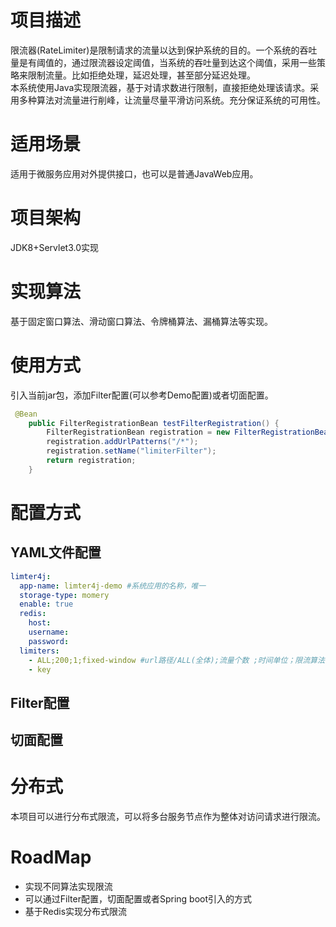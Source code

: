 # 项目描述
限流器(RateLimiter)是限制请求的流量以达到保护系统的目的。一个系统的吞吐量是有阈值的，通过限流器设定阈值，当系统的吞吐量到达这个阈值，采用一些策略来限制流量。比如拒绝处理，延迟处理，甚至部分延迟处理。  
本系统使用Java实现限流器，基于对请求数进行限制，直接拒绝处理该请求。采用多种算法对流量进行削峰，让流量尽量平滑访问系统。充分保证系统的可用性。

# 适用场景
适用于微服务应用对外提供接口，也可以是普通JavaWeb应用。

# 项目架构
JDK8+Servlet3.0实现

# 实现算法
基于固定窗口算法、滑动窗口算法、令牌桶算法、漏桶算法等实现。

# 使用方式
引入当前jar包，添加Filter配置(可以参考Demo配置)或者切面配置。

```java
 @Bean
    public FilterRegistrationBean testFilterRegistration() {
        FilterRegistrationBean registration = new FilterRegistrationBean(new LimiterFilter());
        registration.addUrlPatterns("/*");
        registration.setName("limiterFilter");
        return registration;
    }
```
# 配置方式

## YAML文件配置
```yaml
limter4j:
  app-name: limter4j-demo #系统应用的名称，唯一
  storage-type: momery
  enable: true
  redis:
    host:
    username:
    password:
  limiters:
    - ALL;200;1;fixed-window #url路径/ALL(全体);流量个数 ;时间单位；限流算法(可以省略)
    - key
```
## Filter配置

## 切面配置

# 分布式
本项目可以进行分布式限流，可以将多台服务节点作为整体对访问请求进行限流。

# RoadMap
- 实现不同算法实现限流
- 可以通过Filter配置，切面配置或者Spring boot引入的方式
- 基于Redis实现分布式限流
